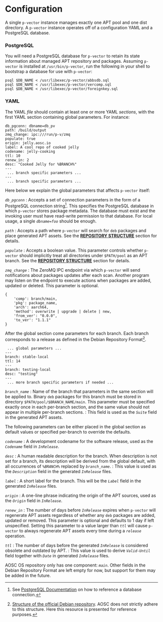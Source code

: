 # Configuration

A single `p-vector` instance manages exactly one APT pool and one dist directory. A `p-vector` instance operates off of a configuration YAML and a PostgreSQL database.

### PostgreSQL

You will need a PostgreSQL database for `p-vector` to retain its state information about managed APT repository and packages. Assuming `p-vector` is installed at `/usr/bin/p-vector`, run the following in your shell to bootstrap a database for use with `p-vector`:

```{caption="Bootstrapping database"}
psql $DB_NAME < /usr/libexec/p-vector/abbsdb.sql
psql $DB_NAME < /usr/libexec/p-vector/vercomp.sql
psql $DB_NAME < /usr/libexec/p-vector/foreignkey.sql
```

### YAML

The YAML _file_ should contain at least one or more YAML _sections_, with the first YAML section containing global parameters. For instance:

```{caption="Configuration file: Global section"}
db_pgconn: dbname=db_pv
path: /build/output
zmq_change: ipc:///run/p-v/zmq
populate: true
origin: jelly.aosc.io
label: A cool repo of cooked jelly
codename: jelly-cooking
ttl: 10
renew_in: 2
desc: "Cooked Jelly for %BRANCH%"
---
 ... branch specific parameters ...
---
 ... branch specific parameters ...
```

Here below we explain the global parameters that affects `p-vector` itself:

*`db_pgconn`*
:   Accepts a set of connection parameters in the form of a PostgreSQL connection string[^connstring]. This specifies the PostgreSQL database in which `p-vector` stores package metadata. The database must exist and the invoking user must have read-write permission to that database. For local usage, a single _`dbname=foo`_ should be enough.

[^connstring]: See [PostgreSQL Documentation](https://www.postgresql.org/docs/current/libpq-connect.html#LIBPQ-CONNSTRING) on how to reference a database connection.

*`path`*
:   Accepts a path where `p-vector` will search for `deb` packages and place generated APT assets. See the **[REPOSITORY STRUCTURE](#repository-structure)** section for details.

*`populate`*
:   Accepts a boolean value. This parameter controls whether `p-vector` should implicitly treat all directories under `$PATH/pool` as an APT branch. See the **[REPOSITORY STRUCTURE](#repository-structure)** section for details.

*`zmq_change`*
:   The ZeroMQ IPC endpoint via which `p-vector` will send notifications about packages updates after each scan. Another program may listen on the endpoint to execute actions when packages are added, updated or deleted. This parameter is optional.

```{caption="ZeroMQ IPC Format"}
{
	'comp': branch/main,
	'pkg': package_name,
	'arch': aarch64,
	'method': overwrite | upgrade | delete | new,
	'from_ver': "0.0.0",
	'to_ver': "1.1.1"
}
```

After the global section come parameters for each branch. Each branch corresponds to a release as defined in the Debian Repository Format[^deb].

```{caption="Configuration file: Per-branch sections"}
 ... global parameters ...
---
branch: stable-local
ttl: 14
---
branch: testing-local
desc: "testing"
---
 ... more branch specific parameters if needed ...
```

*`branch_name`*
:   Name of the branch that parameters in the same section will be applied to. Binary `deb` packages for this branch must be stored in directory `$PATH/pool/$BRANCH_NAME/main`. This parameter must be specified exactly once in each per-branch section, and the same value should not appear in multiple per-branch sections.
:   This field is used as the _`Suite`_ field in the generated APT assets.

The following parameters can be either placed in the global section as default values or specified per-branch to override the defaults.

*`codename`*
:   A development codename for the software release, used as the _`Codename`_ field in _`InRelease`_.

*`desc`*
:   A human readable description for the branch. When description is not set for a branch, its description will be derived from the global default, with all occurrences of _`%BRANCH%`_ replaced by _`branch_name`_.
:   This value is used as the _`Description`_ field in the generated _`InRelease`_ files.

*`label`*
:   A short label for the branch. This will be the _`Label`_ field in the generated _`InRelease`_ files.

*`origin`*
:   A one-line phrase indicating the origin of the APT sources, used as the _`Origin`_ field in _`InRelease`_.

*`renew_in`*
:   The number of days before _`InRelease`_ expires when `p-vector` will regenerate APT assets regardless of whether any `deb` packages are added, updated or removed. This parameter is optional and defaults to 1 day if left unspecified. Setting this parameter to a value larger than _`ttl`_ will cause `p-vector` to always regenerate APT assets every time during a _`release`_ operation.

*`ttl`*
:   The number of days before the generated _`InRelease`_ is considered obsolete and outdated by APT.
:   This value is used to derive _`Valid-Until`_ field together with _`Date`_ in generated _`InRelease`_ files.

AOSC OS repository only has one component: _`main`_. Other fields in the Debian Repository Format are left empty for now, but support for them may be added in the future.

[^deb]: [Structure of the official Debian repository](https://wiki.debian.org/DebianRepository/Format). AOSC does not strictly adhere to this structure. Here this resource is presented for reference purposes. 
